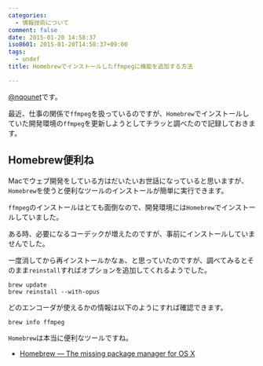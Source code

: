 ```yaml
---
categories:
  - 情報技術について
comment: false
date: 2015-01-20 14:58:37
iso8601: 2015-01-20T14:58:37+09:00
tags:
  - undef
title: Homebrewでインストールしたffmpegに機能を追加する方法

---
```


<p><a href="https://twitter.com/nqounet">@nqounet</a>です。</p>

<p>最近、仕事の関係で<code>ffmpeg</code>を扱っているのですが、<code>Homebrew</code>でインストールしていた開発環境の<code>ffmpeg</code>を更新しようとしてチラッと調べたので記録しておきます。</p>



<h2>Homebrew便利ね</h2>

<p>Macでウェブ開発をしている方はだいたいお世話になっていると思いますが、<code>Homebrew</code>を使うと便利なツールのインストールが簡単に実行できます。</p>

<p><code>ffmpeg</code>のインストールはとても面倒なので、開発環境には<code>Homebrew</code>でインストールしていました。</p>

<p>ある時、必要になるコーデックが増えたのですが、事前にインストールしていませんでした。</p>

<p>一度消してから再インストールかなぁ、と思っていたのですが、調べてみるとそのまま<code>reinstall</code>すればオプションを追加してくれるようでした。</p>

```
brew update
brew reinstall --with-opus
```

<p>どのエンコーダが使えるかの情報は以下のようにすれば確認できます。</p>

```
brew info ffmpeg
```

<p><code>Homebrew</code>は本当に便利なツールですね。</p>

<ul>
<li><a href="http://brew.sh/">Homebrew — The missing package manager for OS X</a></li>
</ul>
    	